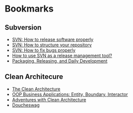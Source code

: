 Bookmarks
=========


Subversion
----------
- [SVN: How to release software properly](http://ariejan.net/2006/11/21/svn-how-to-release-software-properly/)
- [SVN: How to structure your repository](http://ariejan.net/2006/11/24/svn-how-to-structure-your-repository/)
- [SVN: How to fix bugs properly](http://ariejan.net/2006/11/22/svn-how-to-fix-bugs-properly/)
- [How to use SVN as a release management tool?](http://techiyodha.wordpress.com/2011/03/17/how-to-use-svn-as-a-release-management-tool/) 
- [Packaging, Releasing, and Daily Development](http://producingoss.com/html-chunk/development-cycle.html)


Clean Architecure
----------
- [The Clean Architecture](http://blog.8thlight.com/uncle-bob/2012/08/13/the-clean-architecture.html)
- [OOP Business Applications: Entity, Boundary, Interactor](http://www.whitewashing.de/2012/08/13/oop_business_applications_entity_boundary_interactor.html)
- [Adventures with Clean Architecture](http://www.it-zynergy.com/adventures-with-clean-architecture)
- [Doucheswag](https://github.com/igorw/doucheswag) 
